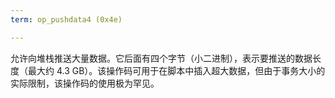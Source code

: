 ```yaml
---
term: op_pushdata4 (0x4e)

---
```

允许向堆栈推送大量数据。它后面有四个字节（小二进制），表示要推送的数据长度（最大约 4.3 GB）。该操作码可用于在脚本中插入超大数据，但由于事务大小的实际限制，该操作码的使用极为罕见。